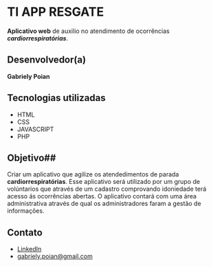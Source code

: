 # TI APP RESGATE
**Aplicativo web** de auxilio no atendimento de ocorrências ***cardiorrespiratórias***.

## Desenvolvedor(a)
**Gabriely Poian**

## Tecnologias utilizadas
- HTML
- CSS
- JAVASCRIPT
- PHP

## Objetivo##
Criar um aplicativo que agilize os atendedimentos de parada **cardiorrespiratórias**. Esse aplicativo será utilizado por um grupo de volúntarios que através de um cadastro comprovando idoniedade terá acesso ás ocorrências abertas.
O aplicativo contará com uma área administrativa através de qual os administradores faram a gestão de informações.

## Contato

- [LinkedIn](https://br.linkedin.com/in/gabriely-poian-9a8920148)
- [gabriely.poian@gmail.com](mailto:gabriely.poian@gmail.com)
